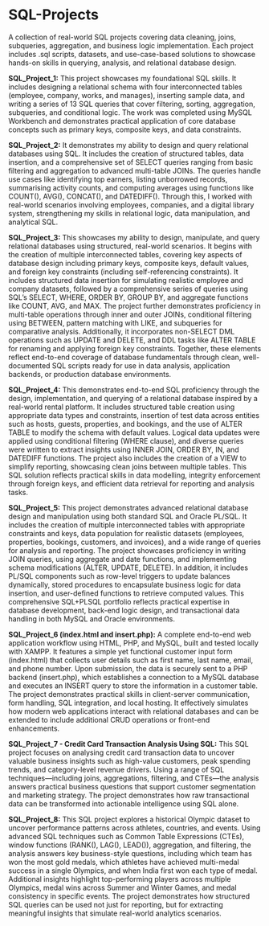 # SQL-Projects
A collection of real-world SQL projects covering data cleaning, joins, subqueries, aggregation, and business logic implementation. Each project includes .sql scripts, datasets, and use-case-based solutions to showcase hands-on skills in querying, analysis, and relational database design.

**SQL_Project_1:** This project showcases my foundational SQL skills. It includes designing a relational schema with four interconnected tables (employee, company, works, and manages), inserting sample data, and writing a series of 13 SQL queries that cover filtering, sorting, aggregation, subqueries, and conditional logic. The work was completed using MySQL Workbench and demonstrates practical application of core database concepts such as primary keys, composite keys, and data constraints.

**SQL_Project_2:** It demonstrates my ability to design and query relational databases using SQL. It includes the creation of structured tables, data insertion, and a comprehensive set of SELECT queries ranging from basic filtering and aggregation to advanced multi-table JOINs. The queries handle use cases like identifying top earners, listing unborrowed records, summarising activity counts, and computing averages using functions like COUNT(), AVG(), CONCAT(), and DATEDIFF(). Through this, I worked with real-world scenarios involving employees, companies, and a digital library system, strengthening my skills in relational logic, data manipulation, and analytical SQL.

**SQL_Project_3:** This showcases my ability to design, manipulate, and query relational databases using structured, real-world scenarios. It begins with the creation of multiple interconnected tables, covering key aspects of database design including primary keys, composite keys, default values, and foreign key constraints (including self-referencing constraints). It includes structured data insertion for simulating realistic employee and company datasets, followed by a comprehensive series of queries using SQL’s SELECT, WHERE, ORDER BY, GROUP BY, and aggregate functions like COUNT, AVG, and MAX. The project further demonstrates proficiency in multi-table operations through inner and outer JOINs, conditional filtering using BETWEEN, pattern matching with LIKE, and subqueries for comparative analysis. Additionally, it incorporates non-SELECT DML operations such as UPDATE and DELETE, and DDL tasks like ALTER TABLE for renaming and applying foreign key constraints. Together, these elements reflect end-to-end coverage of database fundamentals through clean, well-documented SQL scripts ready for use in data analysis, application backends, or production database environments.

**SQL_Project_4:** This demonstrates end-to-end SQL proficiency through the design, implementation, and querying of a relational database inspired by a real-world rental platform. It includes structured table creation using appropriate data types and constraints, insertion of test data across entities such as hosts, guests, properties, and bookings, and the use of ALTER TABLE to modify the schema with default values. Logical data updates were applied using conditional filtering (WHERE clause), and diverse queries were written to extract insights using INNER JOIN, ORDER BY, IN, and DATEDIFF functions. The project also includes the creation of a VIEW to simplify reporting, showcasing clean joins between multiple tables. This SQL solution reflects practical skills in data modelling, integrity enforcement through foreign keys, and efficient data retrieval for reporting and analysis tasks. 

**SQL_Project_5:** This project demonstrates advanced relational database design and manipulation using both standard SQL and Oracle PL/SQL. It includes the creation of multiple interconnected tables with appropriate constraints and keys, data population for realistic datasets (employees, properties, bookings, customers, and invoices), and a wide range of queries for analysis and reporting. The project showcases proficiency in writing JOIN queries, using aggregate and date functions, and implementing schema modifications (ALTER, UPDATE, DELETE). In addition, it includes PL/SQL components such as row-level triggers to update balances dynamically, stored procedures to encapsulate business logic for data insertion, and user-defined functions to retrieve computed values. This comprehensive SQL+PLSQL portfolio reflects practical expertise in database development, back-end logic design, and transactional data handling in both MySQL and Oracle environments.

**SQL_Project_6 (index.html and insert.php):** A complete end-to-end web application workflow using HTML, PHP, and MySQL, built and tested locally with XAMPP. It features a simple yet functional customer input form (index.html) that collects user details such as first name, last name, email, and phone number. Upon submission, the data is securely sent to a PHP backend (insert.php), which establishes a connection to a MySQL database and executes an INSERT query to store the information in a customer table. The project demonstrates practical skills in client-server communication, form handling, SQL integration, and local hosting. It effectively simulates how modern web applications interact with relational databases and can be extended to include additional CRUD operations or front-end enhancements.

**SQL_Project_7 - Credit Card Transaction Analysis Using SQL:** This SQL project focuses on analysing credit card transaction data to uncover valuable business insights such as high-value customers, peak spending trends, and category-level revenue drivers. Using a range of SQL techniques—including joins, aggregations, filtering, and CTEs—the analysis answers practical business questions that support customer segmentation and marketing strategy. The project demonstrates how raw transactional data can be transformed into actionable intelligence using SQL alone.

**SQL_Project_8:** This SQL project explores a historical Olympic dataset to uncover performance patterns across athletes, countries, and events. Using advanced SQL techniques such as Common Table Expressions (CTEs), window functions (RANK(), LAG(), LEAD()), aggregation, and filtering, the analysis answers key business-style questions, including which team has won the most gold medals, which athletes have achieved multi-medal success in a single Olympics, and when India first won each type of medal. Additional insights highlight top-performing players across multiple Olympics, medal wins across Summer and Winter Games, and medal consistency in specific events. The project demonstrates how structured SQL queries can be used not just for reporting, but for extracting meaningful insights that simulate real-world analytics scenarios.



